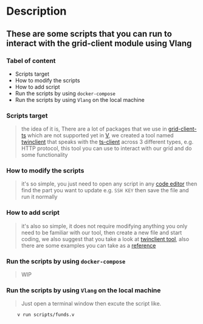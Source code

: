 # Description

## These are some scripts that you can run to interact with the grid-client module using Vlang

### Tabel of content

- Scripts target
- How to modify the scripts
- How to add script
- Run the scripts by using `docker-compose`
- Run the scripts by using `Vlang` on the local machine

### Scripts target

> the idea of it is, There are a lot of packages that we use in [grid-client-ts](https://github.com/threefoldtech/grid3_client_ts) which are not supported yet in [V](https://vlang.io/), we created a tool named [twinclient](https://github.com/freeflowuniverse/crystallib/tree/development_38/twinclient) that speaks with the [ts-client](https://github.com/threefoldtech/grid3_client_ts) across 3 different types, e.g. HTTP protocol, this tool you can use to interact with our grid and do some functionality

### How to modify the scripts

> it's so simple, you just need to open any script in any [code editor](https://en.wikipedia.org/wiki/Source-code_editor) then find the part you want to update e.g. `SSH KEY` then save the file and run it normally

### How to add script

> it's also so simple, it does not require modifying anything you only need to be familiar with our tool, then create a new file and start coding, we also suggest that you take a look at [twinclient tool](https://github.com/freeflowuniverse/crystallib/tree/development_38/twinclient), also there are some examples you can take as a [reference](https://github.com/freeflowuniverse/crystallib/tree/development_38/twinclient/examples)

### Run the scripts by using `docker-compose`

> WIP

### Run the scripts by using `Vlang` on the local machine

> Just open a terminal window then excute the script like.

```sh
    v run scripts/funds.v
```
